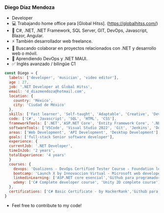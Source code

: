 ### Diego Díaz Mendoza

- Developer  
- :computer: Trabajando home office para [Global Hitss]. (https://globalhitss.com/)
- 🌱 C#, .NET, .NET Framework, SQL Server, GIT, DevOps, Javascript, Blazor, Angular. 
- :zap: También desarrollador web freelance. 
- 👯 Buscando colaborar en proyectos relacionados con .NET y desarrollo web o móvil.  
- 📖 Aprendiendo DevOps y .NET MAUI.
- :white_check_mark: Inglés avanzado / bilingüe C1

```js
const Diego = {
  labels: ['developer', 'musician', 'video editor'],
  age : 27,
  job: '.NET Developer at Global Hitss',
  email: 'd_diazmendoza@hotmail.com',
  location: {
    country: 'México',
    city: 'Ciudad de México'
  },
  skills: ['Fast learner', 'Self-taught', 'Adaptable', 'Creative', 'DevOps Culture'],
  code: ['C#', 'Javascript', 'SQL', 'HTML', 'CSS'],
  frameworkTools: ['.NET','ASP.NET Core', 'Entity Framework Core', '.NET MAUI', 'Blazor', 'Razor Pages', 'WPF', 'MAUI'],
  softwareTools: ['VSCode', 'Visual Studio 2022', 'Git', 'Jenkins', 'Docker', 'Azure', 'AWS'],
  areas: ['Web Development', 'API Development', 'Desktop Development'],
  goals: ['full-stack Senior software developer'],
  experience: {
  currentJob: '.NET Developer',
  timeInJob: '2 years',
  totalExperience: '4 years'
  }
  courses: {
    devops: 'Qualizens - DevOps Certified Tester Course - Foundation level',
    bootcamp: 'Launch X by Innovaccion Virtual - Microsoft web developer bootcamp',
    linkedinLearning: ['ASP.NET core esencial','Github para programadores', '.NET6 esencial', 'LINQ con C#'],
    udemy: ['C# Complete developer course', 'Unity 2D complete course'],
  },
  certifications: ['C# Basic Certificate - by HackerRank','Github para desarrolladores - by LinkedInLearning'],
}
```
- Feel free to contribute to my code! 



